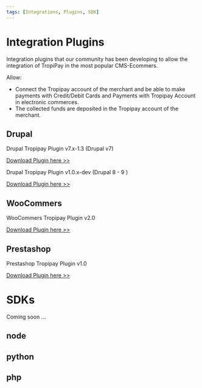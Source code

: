 ```yaml
---
tags: [Integrations, Plugins, SDK]
---
```


# Integration Plugins
Integration plugins that our community has been developing to allow the integration of TropiPay in the most popular CMS-Ecommers.

Allow:
- Connect the Tropipay account of the merchant and be able to make payments with Credit/Debit Cards and Payments with Tropipay Account in electronic commerces.
- The collected funds are deposited in the Tropipay account of the merchant.


## Drupal
Drupal Tropipay Plugin v7.x-1.3 (Drupal v7)

[Download Plugin here  >> ](https://www.drupal.org/project/tropipay_payments)

Drupal Tropipay Plugin v1.0.x-dev (Drupal 8 - 9 )

[Download Plugin here  >> ](https://www.drupal.org/project/tropipay_payment)


## WooCommers
WooCommers Tropipay Plugin v2.0

[Download Plugin here  >> ](https://blog.tropipay.com/woocomerce-tropipay-plugin-2-0/)


## Prestashop
Prestashop Tropipay Plugin v1.0

[Download Plugin here  >> ](https://tpp-blog-wordpress.s3.amazonaws.com/wp-content/uploads/2023/05/12045119/prestashop-tropipay-plugin-v1-1.zip)


# SDKs
Coming soon ...

## node
## python
## php







